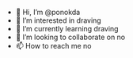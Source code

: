 - 👋 Hi, I’m @ponokda
- 👀 I’m interested in draving
- 🌱 I’m currently learning draving
- 💞️ I’m looking to collaborate on no
- 📫 How to reach me no

<!---
ponokda/ponokda is a ✨ special ✨ repository because its `README.md` (this file) appears on your GitHub profile.
You can click the Preview link to take a look at your changes.
--->
